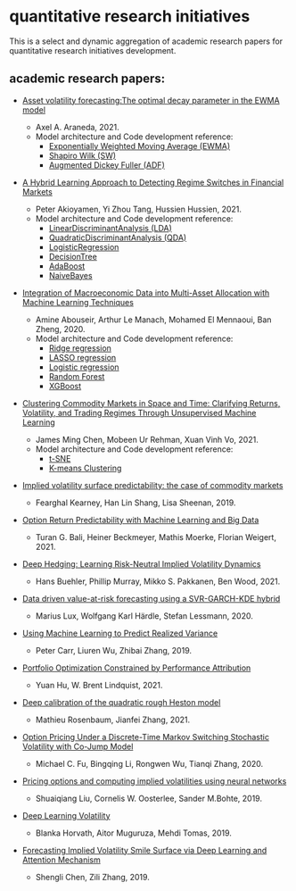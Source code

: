 # quantitative research initiatives 
This is a select and dynamic aggregation of academic research papers for quantitative research initiatives development.

## academic research papers:

- [Asset volatility forecasting:The optimal decay parameter in the EWMA model](https://arxiv.org/abs/2105.14382) 
  - Axel A. Araneda, 2021.
  -  Model architecture and Code development reference:
     - [Exponentially Weighted Moving Average (EWMA)](https://pandas.pydata.org/docs/reference/api/pandas.DataFrame.ewm.html)
     - [Shapiro Wilk (SW)](https://docs.scipy.org/doc/scipy/reference/generated/scipy.stats.shapiro.html)
     - [Augmented Dickey Fuller (ADF)](https://www.statsmodels.org/dev/generated/statsmodels.tsa.stattools.adfuller.html)
 
- [A Hybrid Learning Approach to Detecting Regime Switches in Financial Markets](https://arxiv.org/abs/2108.05801) 
  - Peter Akioyamen, Yi Zhou Tang, Hussien Hussien, 2021.
  - Model architecture and Code development reference:
    - [LinearDiscriminantAnalysis (LDA)](https://scikit-learn.org/stable/modules/generated/sklearn.discriminant_analysis.LinearDiscriminantAnalysis.html)
    - [QuadraticDiscriminantAnalysis (QDA)](https://scikit-learn.org/stable/modules/generated/sklearn.discriminant_analysis.QuadraticDiscriminantAnalysis.html)
    - [LogisticRegression](https://scikit-learn.org/stable/modules/generated/sklearn.linear_model.LogisticRegression.html?highlight=logistic%20regression#sklearn.linear_model.LogisticRegression)
    - [DecisionTree](https://scikit-learn.org/stable/modules/generated/sklearn.tree.DecisionTreeClassifier.html?highlight=decisiontree#sklearn.tree.DecisionTreeClassifier)
    - [AdaBoost](https://scikit-learn.org/stable/modules/generated/sklearn.ensemble.AdaBoostClassifier.html?highlight=adaboost#sklearn.ensemble.AdaBoostClassifier)
    - [NaiveBayes](https://scikit-learn.org/stable/modules/classes.html?highlight=naive%20bayes#module-sklearn.naive_bayes)

- [Integration of Macroeconomic Data into Multi-Asset Allocation with Machine Learning Techniques](https://papers.ssrn.com/sol3/papers.cfm?abstract_id=3586040)
  - Amine Abouseir, Arthur Le Manach, Mohamed El Mennaoui, Ban Zheng, 2020.
  - Model architecture and Code development reference:
    - [Ridge regression](https://scikit-learn.org/stable/modules/generated/sklearn.linear_model.ridge_regression.html)  
    - [LASSO regression](https://scikit-learn.org/stable/modules/generated/sklearn.linear_model.Lasso.html)
    - [Logistic regression](https://scikit-learn.org/stable/modules/generated/sklearn.linear_model.LogisticRegression.html)
    - [Random Forest](https://scikit-learn.org/stable/modules/generated/sklearn.ensemble.RandomForestRegressor.html)
    - [XGBoost](https://scikit-learn.org/stable/modules/generated/sklearn.ensemble.GradientBoostingClassifier.html#sklearn.ensemble.GradientBoostingClassifier)

- [Clustering Commodity Markets in Space and Time: Clarifying Returns, Volatility, and Trading Regimes Through Unsupervised Machine Learning](https://papers.ssrn.com/sol3/papers.cfm?abstract_id=3791138) 
  - James Ming Chen, Mobeen Ur Rehman, Xuan Vinh Vo, 2021.
  - Model architecture and Code development reference:
    - [t-SNE](https://scikit-learn.org/stable/modules/generated/sklearn.manifold.TSNE.html)
    - [K-means Clustering](https://scikit-learn.org/stable/modules/clustering.html#:~:text=2.3.1.%20Overview%20of%20clustering%20methods%20%C2%B6%20%20,nearest-neighbor%20gr%20...%20%206%20more%20rows%20)

- [Implied volatility surface predictability: the case of commodity markets](https://arxiv.org/abs/1909.11009) 
  - Fearghal Kearney, Han Lin Shang, Lisa Sheenan, 2019.

- [Option Return Predictability with Machine Learning and Big Data](https://papers.ssrn.com/sol3/papers.cfm?abstract_id=3895984)
  - Turan G. Bali, Heiner Beckmeyer, Mathis Moerke, Florian Weigert, 2021.

- [Deep Hedging: Learning Risk-Neutral Implied Volatility Dynamics](https://arxiv.org/abs/2103.11948) 
  -  Hans Buehler, Phillip Murray, Mikko S. Pakkanen, Ben Wood, 2021. 

- [Data driven value-at-risk forecasting using a SVR-GARCH-KDE hybrid](https://arxiv.org/abs/2009.06910) 
  - Marius Lux, Wolfgang Karl Härdle, Stefan Lessmann, 2020.

- [Using Machine Learning to Predict Realized Variance](https://arxiv.org/abs/1909.10035)
  -  Peter Carr, Liuren Wu, Zhibai Zhang, 2019.

- [Portfolio Optimization Constrained by Performance Attribution](https://arxiv.org/abs/2103.04432v1)
  - Yuan Hu, W. Brent Lindquist, 2021.

- [Deep calibration of the quadratic rough Heston model](https://arxiv.org/abs/2107.01611) 
  - Mathieu Rosenbaum, Jianfei Zhang, 2021. 

- [Option Pricing Under a Discrete-Time Markov Switching Stochastic Volatility with Co-Jump Model](https://arxiv.org/abs/2006.15054) 
  - Michael C. Fu, Bingqing Li, Rongwen Wu, Tianqi Zhang, 2020.
  
- [Pricing options and computing implied volatilities using neural networks](https://arxiv.org/abs/1901.08943) 
  - Shuaiqiang Liu, Cornelis W. Oosterlee, Sander M.Bohte, 2019.
  
- [Deep Learning Volatility](https://arxiv.org/abs/1901.09647) 
  - Blanka Horvath, Aitor Muguruza, Mehdi Tomas, 2019. 

- [Forecasting Implied Volatility Smile Surface via Deep Learning and Attention Mechanism](https://arxiv.org/abs/1912.11059)
  -  Shengli Chen, Zili Zhang, 2019.

